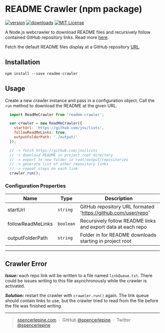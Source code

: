 # README Crawler (npm package)

[![version](https://img.shields.io/npm/v/readme-crawler.svg?style=flat-square)](http://npm.im/readme-crawler)
[![downloads](https://img.shields.io/npm/dm/readme-crawler.svg?style=flat-square)](http://npm-stat.com/charts.html?package=readme-crawler&from=2015-08-01)
[![MIT License](https://img.shields.io/npm/l/readme-crawler.svg?style=flat-square)](http://opensource.org/licenses/MIT)

A Node.js webcrawler to download README files and recursively follow contained GitHub repository links. Read more [here](https://spencerlepine.com/blog/building-a-readme-crawler-with-node-js).

Fetch the default README files display at a GitHub repository [URL](https://github.com/example-user/awesome-project).

## Installation
```npm install --save readme-crawler```

## Usage
Create a new crawler instance and pass in a configuration object. Call the ```run``` method to download the README at the given URL.
```js
  import ReadMeCrawler from 'readme-crawler';

  var crawler = new ReadMeCrawler({
    startUrl: 'https://github.com/jnv/lists',
    followReadMeLinks: true,
    outputFolderPath: './output/'
  });

  // -> fetch https://github.com/jnv/lists
  // -> download README in project root directory
  // -> export to new folder in root/output/repositories
  // -> generate list of other repository links
  // -> repeat steps on each link
  crawler.run();
```

### Configuration Properties

| Name              | Type      | Description                                                    |
| ---------------   | --------- | ---------------------------------------------------------------|
| startUrl          | `string`  | GitHub repository URL formated 'https://github.com/user/repo'  |
| followReadMeLinks | `boolean` | Recursively follow README links and export data at each repo   |
| outputFolderPath  | `string`  | Folder in for README downloads starting in project root        |

---

## Crawler Error

***Issue:*** each repo link will be written to a file named ```linkQueue.txt```. There could be issues writing to this file asynchronously while the crawler is activated.

***Solution:*** restart the crawler with ```craweler.run()``` again. The link queue should contain links to use, but the crawler tried to read from the file before the file was finished writing.

---

> [spencerlepine.com](https://www.spencerlepine.com) &nbsp;&middot;&nbsp; GitHub [@spencerlepine](https://github.com/spencerlepine) &nbsp;&middot;&nbsp; Twitter [@spencerlepine](http://twitter.com/spencerlepine)
